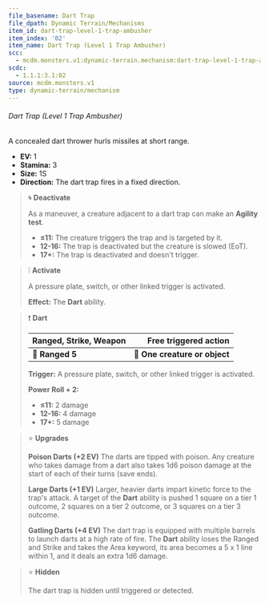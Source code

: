 ```yaml
---
file_basename: Dart Trap
file_dpath: Dynamic Terrain/Mechanisms
item_id: dart-trap-level-1-trap-ambusher
item_index: '02'
item_name: Dart Trap (Level 1 Trap Ambusher)
scc:
  - mcdm.monsters.v1:dynamic-terrain.mechanism:dart-trap-level-1-trap-ambusher
scdc:
  - 1.1.1:3.1:02
source: mcdm.monsters.v1
type: dynamic-terrain/mechanism
---
```


###### Dart Trap (Level 1 Trap Ambusher)

A concealed dart thrower hurls missiles at short range.

- **EV:** 1
- **Stamina:** 3
- **Size:** 1S
- **Direction:** The dart trap fires in a fixed direction.

<!-- -->
> 🌀 **Deactivate**
>
> As a maneuver, a creature adjacent to a dart trap can make an **Agility test**.
>
> - **≤11:** The creature triggers the trap and is targeted by it.
> - **12-16:** The trap is deactivated but the creature is slowed (EoT).
> - **17+:** The trap is deactivated and doesn't trigger.

<!-- -->
> ❕ **Activate**
>
> A pressure plate, switch, or other linked trigger is activated.
>
> **Effect:** The **Dart** ability.

<!-- -->
> ❗️ **Dart**
>
> | **Ranged, Strike, Weapon** |     **Free triggered action** |
> | -------------------------- | ----------------------------: |
> | **📏 Ranged 5**            | **🎯 One creature or object** |
>
> **Trigger:** A pressure plate, switch, or other linked trigger is activated.
>
> **Power Roll + 2:**
>
> - **≤11:** 2 damage
> - **12-16:** 4 damage
> - **17+:** 5 damage

<!-- -->
> ⭐️ **Upgrades**
>
> **Poison Darts (+2 EV)** The darts are tipped with poison. Any creature who takes damage from a dart also takes 1d6 poison damage at the start of each of their turns (save ends).
>
> **Large Darts (+1 EV)** Larger, heavier darts impart kinetic force to the trap's attack. A target of the **Dart** ability is pushed 1 square on a tier 1 outcome, 2 squares on a tier 2 outcome, or 3 squares on a tier 3 outcome.
>
> **Gatling Darts (+4 EV)** The dart trap is equipped with multiple barrels to launch darts at a high rate of fire. The **Dart** ability loses the Ranged and Strike and takes the Area keyword, its area becomes a 5 x 1 line within 1, and it deals an extra 1d6 damage.

<!-- -->
> ⭐️ **Hidden**
>
> The dart trap is hidden until triggered or detected.
